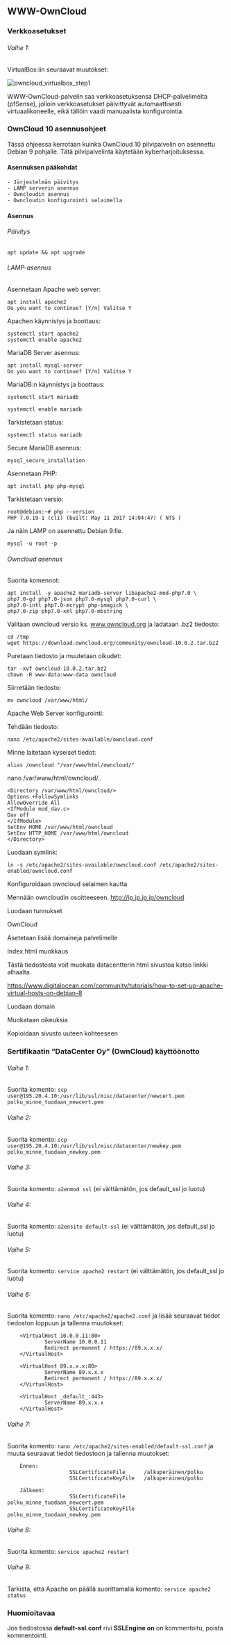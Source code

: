 ## WWW-OwnCloud

### Verkkoasetukset

###### Vaihe 1:

VirtualBox:iin seuraavat muutokset:

![owncloud_virtualbox_step1](https://user-images.githubusercontent.com/16650292/32946843-e13fcc2a-cba1-11e7-9803-77ed4d93879c.png)

WWW-OwnCloud-palvelin saa verkkoasetuksensa DHCP-palvelimelta (pfSense), jolloin verkkoasetukset päivittyvät automaattisesti virtuaalikoneelle, eikä tällöin vaadi manuaalista konfigurointia.


### OwnCloud 10 asennusohjeet

Tässä ohjeessa kerrotaan kuinka OwnCloud 10 pilvipalvelin on asennettu Debian 9 pohjalle. Tätä pilvipalvelinta käytetään kyberharjoituksessa.

#### Asennuksen pääkohdat

```
- Järjestelmän päivitys
- LAMP serverin asennus
- Owncloudin asennus
- Owncloudin konfigurointi selaimella
```

#### Asennus

###### Päivitys

```
apt update && apt upgrade
```

###### LAMP-asennus

Asennetaan Apache web server:

```
apt install apache2
Do you want to continue? [Y/n] Valitse Y
```

Apachen käynnistys ja boottaus:

```
systemctl start apache2
systemctl enable apache2
```

MariaDB Server asennus:
```
apt install mysql-server
Do you want to continue? [Y/n] Valitse Y
```

MariaDB:n käynnistys ja boottaus:
```
systemctl start mariadb
```
```
systemctl enable mariadb
```

Tarkistetaan status:
```
systemctl status mariadb
```

Secure MariaDB asennus:
```
mysql_secure_installation
```
Asennetaan PHP:
```
apt install php php-mysql
```
Tarkistetaan versio:
```
root@debian:~# php --version
PHP 7.0.19-1 (cli) (built: May 11 2017 14:04:47) ( NTS )
```
Ja näin LAMP on asennettu Debian 9:lle.
```
mysql -u root -p
```

###### Owncloud asennus

Suorita komennot:
```
apt install -y apache2 mariadb-server libapache2-mod-php7.0 \
php7.0-gd php7.0-json php7.0-mysql php7.0-curl \
php7.0-intl php7.0-mcrypt php-imagick \
php7.0-zip php7.0-xml php7.0-mbstring
```
Valitaan owncloud versio ks. www.owncloud.org ja ladataan .bz2 tiedosto:
```
cd /tmp
wget https://download.owncloud.org/community/owncloud-10.0.2.tar.bz2
```
Puretaan tiedosto ja muutetaan oikudet:
```
tar -xvf owncloud-10.0.2.tar.bz2
chown -R www-data:www-data owncloud
```
Siirretään tiedosto:
```
mv owncloud /var/www/html/
```
Apache Web Server konfigurointi:

Tehdään tiedosto:
```
nano /etc/apache2/sites-available/owncloud.conf
```
Minne laitetaan kyseiset tiedot:
```
alias /owncloud "/var/www/html/owncloud/"
```
nano /var/www/html/owncloud/..

    <Directory /var/www/html/owncloud/>
    Options +FollowSymlinks
    AllowOverride All
    <IfModule mod_dav.c>
    Dav off
    </IfModule>
    SetEnv HOME /var/www/html/owncloud
    SetEnv HTTP_HOME /var/www/html/owncloud
    </Directory>

Luodaan symlink:

```
ln -s /etc/apache2/sites-available/owncloud.conf /etc/apache2/sites-enabled/owncloud.conf
```
Konfiguroidaan owncloud selaimen kautta

Mennään owncloudin osoitteeseen. http://ip.ip.ip.ip/owncloud

Luodaan tunnukset

OwnCloud

Asetetaan lisää domaineja palvelimelle

Index.html muokkaus

Tästä tiedostosta voit muokata datacentterin html sivustoa katso linkki alhaalta.

https://www.digitalocean.com/community/tutorials/how-to-set-up-apache-virtual-hosts-on-debian-8

Luodaan domain

Muokataan oikeuksia

Kopioidaan sivusto uuteen kohteeseen

### Sertifikaatin ”DataCenter Oy” (OwnCloud) käyttöönotto

###### Vaihe 1:

Suorita komento: ```scp user@195.20.4.10:/usr/lib/ssl/misc/datacenter/newcert.pem polku_minne_tuodaan_newcert.pem```

###### Vaihe 2:

Suorita komento: ```scp user@195.20.4.10:/usr/lib/ssl/misc/datacenter/newkey.pem polku_minne_tuodaan_newkey.pem```

###### Vaihe 3:

Suorita komento: ```a2enmod ssl``` (ei välttämätön, jos default_ssl jo luotu)

###### Vaihe 4:

Suorita komento: ```a2ensite default-ssl``` (ei välttämätön, jos default_ssl jo luotu)

###### Vaihe 5:

Suorita komento: ```service apache2 restart``` (ei välttämätön, jos default_ssl jo luotu)

###### Vaihe 6:

Suorita komento: ```nano /etc/apache2/apache2.conf``` ja lisää seuraavat tiedot tiedoston loppuun ja tallenna muutokset:

        <VirtualHost 10.0.0.11:80>
                ServerName 10.0.0.11
                Redirect permanent / https://89.x.x.x/
        </VirtualHost>
        
        <VirtualHost 89.x.x.x:80>
                ServerName 89.x.x.x
                Redirect permanent / https://89.x.x.x/
        </VirtualHost>
        
        <VirtualHost _default_:443>
                ServerName 89.x.x.x
        </VirtualHost>
        
###### Vaihe 7:

Suorita komento: ```nano /etc/apache2/sites-enabled/default-ssl.conf``` ja muuta seuraavat tiedot tiedostoon ja tallenna muutokset:

        Ennen:
                        SSLCertificateFile      /alkuperäinen/polku
                        SSLCertificateKeyFile   /alkuperäinen/polku
        
        Jälkeen:
                        SSLCertificateFile      polku_minne_tuodaan_newcert.pem
                        SSLCertificateKeyFile   polku_minne_tuodaan_newkey.pem   


###### Vaihe 8:

Suorita komento: ```service apache2 restart```

###### Vaihe 9:

Tarkista, että Apache on päällä suorittamalla komento: ```service apache2 status```

### Huomioitavaa

Jos tiedostossa **default-ssl.conf** rivi **SSLEngine on** on kommentoitu, poista kommentointi.

